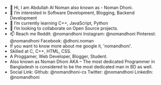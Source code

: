 - 👋 Hi, I am Abdullah Al Noman also known as - Noman Dhoni.
- 👀 I’m interested in Software Development, Blogging, Backend Development
- 🌱 I’m currently learning C++, JavaScript, Python
- 💞️ I’m looking to collaborate on Open Source projects.
- 📫 Reach me  Reddit: @nomandhoni Instagram: @nomandhoni Pinterest: @nomandhoni Facebook: @dhoni.noman
- If you want to know more about me google it, 'nomandhoni'.
- Skilled at C, C++, HTML, CSS.
- A Proggamer, Web Developer, Blogger, Student.
- Also known as Noman Dhoni AKA – The most dedicated Programmer in Bangladesh is considered to be the most dedicated man in BD as well.
- Social Link: Github: @nomandhoni-cs Twitter: @nomandhoni LinkedIn: @nomandhoni 
  
<!---
nomandhoni-cs/nomandhoni-cs is a ✨ special ✨ repository because its `README.md` (this file) appears on your GitHub profile.
You can click the Preview link to take a look at your changes.
--->
